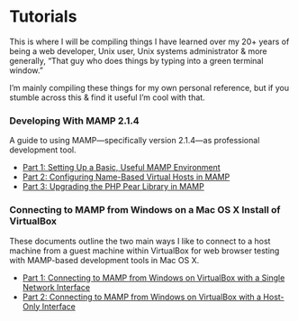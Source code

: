 # Tutorials

This is where I will be compiling things I have learned over my 20+ years of being a web developer, Unix user, Unix systems administrator & more generally, “That guy who does things by typing into a green terminal window.”

I’m mainly compiling these things for my own personal reference, but if you stumble across this & find it useful I’m cool with that.

### Developing With MAMP 2.1.4
A guide to using MAMP—specifically version 2.1.4—as professional development tool.
* [Part 1: Setting Up a Basic, Useful MAMP Environment][1]
* [Part 2: Configuring Name-Based Virtual Hosts in MAMP][2]
* [Part 3: Upgrading the PHP Pear Library in MAMP][3]

### Connecting to MAMP from Windows on a Mac OS X Install of VirtualBox
These documents outline the two main ways I like to connect to a host machine from a guest machine within VirtualBox for web browser testing with MAMP-based development tools in Mac OS X.
* [Part 1: Connecting to MAMP from Windows on VirtualBox with a Single Network Interface][4]
* [Part 2: Connecting to MAMP from Windows on VirtualBox with a Host-Only Interface][5]

[1]: mamp_part_1 "Setting Up a Basic, Useful MAMP Environment"
[2]: mamp_part_2 "Configuring Name-Based Virtual Hosts"
[3]: mamp_part_3 "Upgrading the PHP Pear Library in MAMP"
[4]: mamp_windows_mac_osx_virtualbox_single_interface "Connecting to MAMP from Windows on VirtualBox with a Single Network Interface"
[5]: mamp_windows_mac_osx_virtualbox_host_only_interface "Connecting to MAMP from Windows on VirtualBox with a Host-Only Interface"
